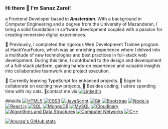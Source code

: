 ### Hi there 👋 I'm Sanaz Zarei!

a Frontend Developer based in ***Amsterdam***. With a background in Computer Engineering and a degree from the University of Mazandaran, I bring a solid foundation in software development coupled with a passion for creating immersive digital experiences.

🚀 Previously, I completed the rigorous Web Development Trainee program at HackYourFuture, which was an enriching experience where I delved into a multitude of new technologies and best practices in full-stack web development. During this time, I contributed to the design and development of a full-stack platform, gaining hands-on experience and valuable insights into collaborative teamwork and project execution.

🧠 Currently learning TypeScript for enhanced projects.
🤝 Eager to collaborate on exciting new projects.
🐾 Besides coding, I adore spending time with my cats.
🤝contact me via:[![LinkedIn](https://img.icons8.com/color/48/000000/linkedin.png)](https://www.linkedin.com/in/sanaz-zarei)


##skills
[![HTML5](https://img.icons8.com/color/48/000000/html-5.png)](https://developer.mozilla.org/en-US/docs/Web/HTML)
[![CSS3](https://img.icons8.com/color/48/000000/css3.png)](https://developer.mozilla.org/en-US/docs/Web/CSS)
[![JavaScript](https://img.icons8.com/color/48/000000/javascript.png)](https://developer.mozilla.org/en-US/docs/Web/JavaScript)
[![Git](https://img.icons8.com/color/48/000000/git.png)](https://git-scm.com/)
[![Bootstrap](https://img.icons8.com/color/48/000000/bootstrap.png)](https://getbootstrap.com/)
[![Node.js](https://img.icons8.com/color/48/000000/nodejs.png)](https://nodejs.org/)
[![React.js](https://img.icons8.com/color/48/000000/react-native.png)](https://reactjs.org/)
[![SQL](https://img.icons8.com/color/48/000000/sql.png)](https://www.w3schools.com/sql/)
[![MongoDB](https://img.icons8.com/color/48/000000/mongodb.png)](https://www.mongodb.com/)
[![MySQL](https://img.icons8.com/color/48/000000/mysql.png)](https://www.mysql.com/)
[![Cloudinary](https://img.icons8.com/color/48/000000/cloudinary.png)](https://cloudinary.com/)
[![Algorithms and Data Structures](https://img.icons8.com/ios/50/000000/system-task.png)](https://en.wikipedia.org/wiki/Data_structure)
[![Computer Networks](https://img.icons8.com/ios/50/000000/network.png)](https://en.wikipedia.org/wiki/Computer_network)
[![C++](https://img.icons8.com/color/48/000000/c-plus-plus-logo.png)](https://www.cplusplus.com/)


[![Anurag's GitHub stats](https://github-readme-stats.vercel.app/api?sanazzarei=anuraghazra&show_icons=true&theme=vue)](https://github.com/anuraghazra/github-readme-stats)


